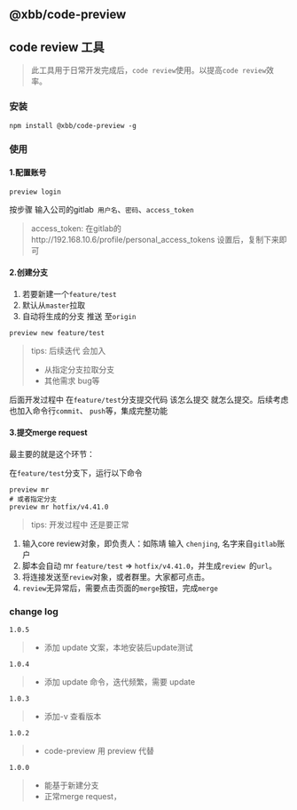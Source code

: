 ## @xbb/code-preview

## code review 工具
> 此工具用于日常开发完成后，```code review```使用。以提高```code review```效率。

### 安装
```
npm install @xbb/code-preview -g
```

### 使用
#### 1.配置账号
```
preview login
```
按步骤 输入公司的gitlab``` 用户名```、```密码```、```access_token```
> access_token: 在gitlab的http://192.168.10.6/profile/personal_access_tokens 设置后，复制下来即可

#### 2.创建分支
1. 若要新建一个``` feature/test ```
2. 默认从``` master ```拉取
3. 自动将生成的分支 推送 至``` origin ```
```
preview new feature/test
```

> tips: 后续迭代 会加入 
> + 从指定分支拉取分支
> + 其他需求 bug等 

后面开发过程中 在``` feature/test ```分支提交代码 该怎么提交 就怎么提交。后续考虑也加入命令行```commit```、 ```push```等，集成完整功能

#### 3.提交merge request
最主要的就是这个环节：

在``` feature/test ```分支下，运行以下命令
```
preview mr
# 或者指定分支
preview mr hotfix/v4.41.0
```
> tips: 开发过程中 还是要正常
1. 输入core review对象，即负责人：如陈靖 输入 ```chenjing```, 名字来自```gitlab```账户
2. 脚本会自动 mr ``` feature/test ``` => ```hotfix/v4.41.0```，并生成```review ```的```url```。
3. 将连接发送至```review```对象，或者群里。大家都可点击。
4. ```review```无异常后，需要点击页面的```merge```按钮，完成```merge```


### change log
```1.0.5```
> + 添加 update 文案，本地安装后update测试

```1.0.4```
> + 添加 update 命令，迭代频繁，需要 update

```1.0.3```
> + 添加-v 查看版本

```1.0.2```
> + code-preview 用 preview 代替

```1.0.0```
> + 能基于新建分支
> + 正常merge request，
